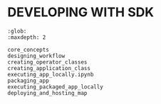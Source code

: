 # DEVELOPING WITH SDK

```{toctree}
:glob:
:maxdepth: 2

core_concepts
designing_workflow
creating_operator_classes
creating_application_class
executing_app_locally.ipynb
packaging_app
executing_packaged_app_locally
deploying_and_hosting_map
```
